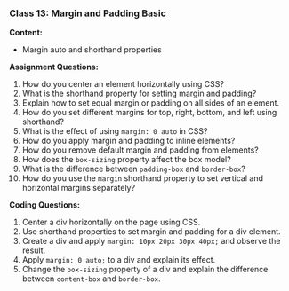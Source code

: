 ### Class 13: Margin and Padding Basic

**Content:**

- Margin auto and shorthand properties

**Assignment Questions:**

1. How do you center an element horizontally using CSS?
2. What is the shorthand property for setting margin and padding?
3. Explain how to set equal margin or padding on all sides of an element.
4. How do you set different margins for top, right, bottom, and left using shorthand?
5. What is the effect of using `margin: 0 auto` in CSS?
6. How do you apply margin and padding to inline elements?
7. How do you remove default margin and padding from elements?
8. How does the `box-sizing` property affect the box model?
9. What is the difference between `padding-box` and `border-box`?
10. How do you use the `margin` shorthand property to set vertical and horizontal margins separately?

**Coding Questions:**

1. Center a div horizontally on the page using CSS.
2. Use shorthand properties to set margin and padding for a div element.
3. Create a div and apply `margin: 10px 20px 30px 40px;` and observe the result.
4. Apply `margin: 0 auto;` to a div and explain its effect.
5. Change the `box-sizing` property of a div and explain the difference between `content-box` and `border-box`.

